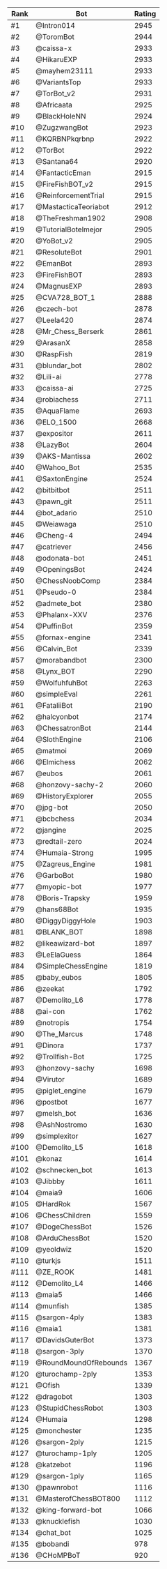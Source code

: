 Rank|Bot|Rating
---|---|---
#1|@Intron014|2945
#2|@ToromBot|2944
#3|@caissa-x|2933
#4|@HikaruEXP|2933
#5|@mayhem23111|2933
#6|@VariantsTop|2933
#7|@TorBot_v2|2931
#8|@Africaata|2925
#9|@BlackHoleNN|2924
#10|@ZugzwangBot|2923
#11|@KQRBNPkqrbnp|2922
#12|@TorBot|2922
#13|@Santana64|2920
#14|@FantacticEman|2915
#15|@FireFishBOT_v2|2915
#16|@ReinforcementTrial|2915
#17|@MastacticaTeoriabot|2912
#18|@TheFreshman1902|2908
#19|@TutorialBotelmejor|2905
#20|@YoBot_v2|2905
#21|@ResoluteBot|2901
#22|@EmanBot|2893
#23|@FireFishBOT|2893
#24|@MagnusEXP|2893
#25|@CVA728_BOT_1|2888
#26|@czech-bot|2878
#27|@Leela420|2874
#28|@Mr_Chess_Berserk|2861
#29|@ArasanX|2858
#30|@RaspFish|2819
#31|@blundar_bot|2802
#32|@Lili-ai|2778
#33|@caissa-ai|2725
#34|@robiachess|2711
#35|@AquaFlame|2693
#36|@ELO_1500|2668
#37|@expositor|2611
#38|@LazyBot|2604
#39|@AKS-Mantissa|2602
#40|@Wahoo_Bot|2535
#41|@SaxtonEngine|2524
#42|@bitbitbot|2511
#43|@pawn_git|2511
#44|@bot_adario|2510
#45|@Weiawaga|2510
#46|@Cheng-4|2494
#47|@catriever|2456
#48|@odonata-bot|2451
#49|@OpeningsBot|2424
#50|@ChessNoobComp|2384
#51|@Pseudo-0|2384
#52|@admete_bot|2380
#53|@Phalanx-XXV|2376
#54|@PuffinBot|2359
#55|@fornax-engine|2341
#56|@Calvin_Bot|2339
#57|@morabandbot|2300
#58|@Lynx_BOT|2290
#59|@WolfuhfuhBot|2263
#60|@simpleEval|2261
#61|@FataliiBot|2190
#62|@halcyonbot|2174
#63|@ChessatronBot|2144
#64|@SlothEngine|2106
#65|@matmoi|2069
#66|@Elmichess|2062
#67|@eubos|2061
#68|@honzovy-sachy-2|2060
#69|@HistoryExplorer|2055
#70|@jpg-bot|2050
#71|@bcbchess|2034
#72|@jangine|2025
#73|@redtail-zero|2024
#74|@Humaia-Strong|1995
#75|@Zagreus_Engine|1981
#76|@GarboBot|1980
#77|@myopic-bot|1977
#78|@Boris-Trapsky|1959
#79|@hans68Bot|1935
#80|@DiggyDiggyHole|1903
#81|@BLANK_BOT|1898
#82|@likeawizard-bot|1897
#83|@LeElaGuess|1864
#84|@SimpleChessEngine|1819
#85|@baby_eubos|1805
#86|@zeekat|1792
#87|@Demolito_L6|1778
#88|@ai-con|1762
#89|@notropis|1754
#90|@The_Marcus|1748
#91|@Dinora|1737
#92|@Trollfish-Bot|1725
#93|@honzovy-sachy|1698
#94|@Virutor|1689
#95|@piglet_engine|1679
#96|@postbot|1677
#97|@melsh_bot|1636
#98|@AshNostromo|1630
#99|@simplexitor|1627
#100|@Demolito_L5|1618
#101|@konaz|1614
#102|@schnecken_bot|1613
#103|@Jibbby|1611
#104|@maia9|1606
#105|@HardRok|1567
#106|@ChessChildren|1559
#107|@DogeChessBot|1526
#108|@ArduChessBot|1520
#109|@yeoldwiz|1520
#110|@turkjs|1511
#111|@ZE_ROOK|1481
#112|@Demolito_L4|1466
#113|@maia5|1466
#114|@munfish|1385
#115|@sargon-4ply|1383
#116|@maia1|1381
#117|@DavidsGuterBot|1373
#118|@sargon-3ply|1370
#119|@RoundMoundOfRebounds|1367
#120|@turochamp-2ply|1353
#121|@Ofish|1339
#122|@dragobot|1303
#123|@StupidChessRobot|1303
#124|@Humaia|1298
#125|@monchester|1235
#126|@sargon-2ply|1215
#127|@turochamp-1ply|1205
#128|@katzebot|1196
#129|@sargon-1ply|1165
#130|@pawnrobot|1116
#131|@MasterofChessBOT800|1112
#132|@king-forward-bot|1066
#133|@knucklefish|1030
#134|@chat_bot|1025
#135|@bobandi|978
#136|@CHoMPBoT|920
